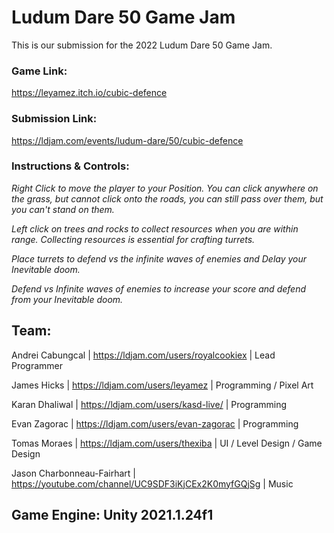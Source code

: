 # Ludum Dare 50 Game Jam
This is our submission for the 2022 Ludum Dare 50 Game Jam.

### Game Link:
https://leyamez.itch.io/cubic-defence

### Submission Link: 
https://ldjam.com/events/ludum-dare/50/cubic-defence

### Instructions & Controls:
_Right Click to move the player to your Position. You can click anywhere on the grass, but cannot click onto the roads, you can still pass over them, but you can't stand on them._

_Left click on trees and rocks to collect resources when you are within range. Collecting resources is essential for crafting turrets._

_Place turrets to defend vs the infinite waves of enemies and Delay your Inevitable doom._

_Defend vs Infinite waves of enemies to increase your score and defend from your Inevitable doom._


## Team:
Andrei Cabungcal | https://ldjam.com/users/royalcookiex | Lead Programmer

James Hicks | https://ldjam.com/users/leyamez | Programming / Pixel Art

Karan Dhaliwal | https://ldjam.com/users/kasd-live/ | Programming

Evan Zagorac | https://ldjam.com/users/evan-zagorac | Programming

Tomas Moraes | https://ldjam.com/users/thexiba | UI / Level Design / Game Design

Jason Charbonneau-Fairhart | https://youtube.com/channel/UC9SDF3iKjCEx2K0myfGQjSg | Music

## Game Engine: Unity 2021.1.24f1
